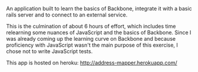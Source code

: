 An application built to learn the basics of Backbone, integrate it with a basic
rails server and to connect to an external service.

This is the culmination of about 6 hours of effort, which includes time
relearning some nuances of JavaScript and the basics of Backbone. Since I was
already coming up the learning curve on Backbone and because proficiency with
JavaScript wasn't the main purpose of this exercise, I chose not to write
JavaScript tests.

This app is hosted on heroku: http://address-mapper.herokuapp.com/
